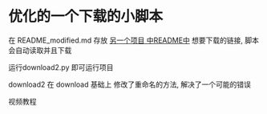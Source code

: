 # 优化的一个下载的小脚本


在   README_modified.md    存放 [另一个项目 中README中](https://github.com/v5tech/bing-wallpaper)   想要下载的链接, 脚本会自动读取并且下载

运行download2.py 即可运行项目

download2 在 download 基础上 修改了重命名的方法, 解决了一个可能的错误



视频教程 


